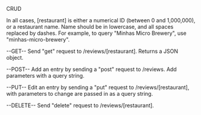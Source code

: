 CRUD

In all cases, [restaurant] is either a numerical ID (between 0 and 1,000,000), or a restaurant name. Name should be in lowercase, and all spaces replaced by dashes. For example, to query "Minhas Micro Brewery", use "minhas-micro-brewery".

--GET--
Send "get" request to /reviews/[restaurant]. Returns a JSON object.

--POST--
Add an entry by sending a "post" request to /reviews. Add parameters with a query string.

--PUT--
Edit an entry by sending a "put" request to /reviews/[restaurant], with parameters to change are passed in as a query string.

--DELETE--
Send "delete" request to /reviews/[restaurant].
